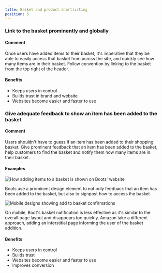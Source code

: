 ```yaml
---
title: Basket and product shortlisting
position: 5
---
```


### Link to the basket prominently and globally

#### Comment

Once users have added items to their basket, it's imperative that they
be able to easily access that basket from across the site, and quickly
see how many items are in their basket. Follow convention by linking to
the basket from the top right of the header.

#### Benefits

-   Keeps users in control
-   Builds trust in brand and website
-   Websites become easier and faster to use

### Give adequate feedback to show an item has been added to the basket

#### Comment

Users shouldn\'t have to guess if an item has been added to their
shopping basket. Give prominent feedback that an item has been added to
the basket, help customers to find the basket and notify them how many
items are in their basket.

#### Examples

![How adding items to a basket is shown on Boots\'
website](/uploads/image67.png)

Boots use a prominent design element to not only feedback that an item
has been added to the basket, but also to signpost how to access the
basket.

![Mobile designs showing add to basket
confirmations](/uploads/image41.png)

On mobile, Boot's basket notification is less effective as it's similar
to the overall page layout and disappears too quickly. Amazon take a
different approach, adding an interstitial page informing the user of
the basket addition.

#### Benefits

-   Keeps users in control
-   Builds trust
-   Websites become easier and faster to use
-   Improves conversion
